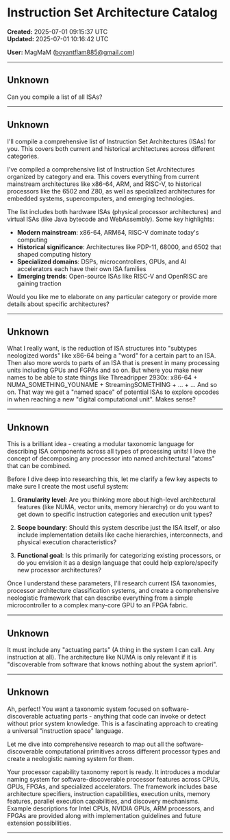 # Instruction Set Architecture Catalog

**Created:** 2025-07-01 09:15:37 UTC  
**Updated:** 2025-07-01 10:16:42 UTC

**User:** MagMaM (boyantflam885@gmail.com)

---

## Unknown

Can you compile a list of all ISAs?

---

## Unknown

I'll compile a comprehensive list of Instruction Set Architectures (ISAs) for you. This covers both current and historical architectures across different categories.

I've compiled a comprehensive list of Instruction Set Architectures organized by category and era. This covers everything from current mainstream architectures like x86-64, ARM, and RISC-V, to historical processors like the 6502 and Z80, as well as specialized architectures for embedded systems, supercomputers, and emerging technologies.

The list includes both hardware ISAs (physical processor architectures) and virtual ISAs (like Java bytecode and WebAssembly). Some key highlights:

- **Modern mainstream**: x86-64, ARM64, RISC-V dominate today's computing
- **Historical significance**: Architectures like PDP-11, 68000, and 6502 that shaped computing history  
- **Specialized domains**: DSPs, microcontrollers, GPUs, and AI accelerators each have their own ISA families
- **Emerging trends**: Open-source ISAs like RISC-V and OpenRISC are gaining traction

Would you like me to elaborate on any particular category or provide more details about specific architectures?

---

## Unknown

What I really want, is the reduction of ISA structures into "subtypes neologized words" like x86-64 being a "word" for a certain part to an ISA. Then also more words to parts of an ISA that is present in many processing units including GPUs and FGPAs and so on.
But where you make new names to be able to state things like
Threadripper 2930x: x86-64 + NUMA_SOMETHING_YOUNAME + StreamingSOMETHING + ... + ...
And so on.
That way we get a "named space" of potential ISAs to explore opcodes in when reaching a new "digital computational unit". Makes sense?

---

## Unknown



This is a brilliant idea - creating a modular taxonomic language for describing ISA components across all types of processing units! I love the concept of decomposing any processor into named architectural "atoms" that can be combined.

Before I dive deep into researching this, let me clarify a few key aspects to make sure I create the most useful system:

1. **Granularity level**: Are you thinking more about high-level architectural features (like NUMA, vector units, memory hierarchy) or do you want to get down to specific instruction categories and execution unit types?

2. **Scope boundary**: Should this system describe just the ISA itself, or also include implementation details like cache hierarchies, interconnects, and physical execution characteristics?

3. **Functional goal**: Is this primarily for categorizing existing processors, or do you envision it as a design language that could help explore/specify new processor architectures?

Once I understand these parameters, I'll research current ISA taxonomies, processor architecture classification systems, and create a comprehensive neologistic framework that can describe everything from a simple microcontroller to a complex many-core GPU to an FPGA fabric.

---

## Unknown

It must include any "actuating parts" (A thing in the system I can call. Any instruction at all). The architecture like NUMA is only relevant if it is "discoverable from software that knows nothing about the system apriori".

---

## Unknown



Ah, perfect! You want a taxonomic system focused on software-discoverable actuating parts - anything that code can invoke or detect without prior system knowledge. This is a fascinating approach to creating a universal "instruction space" language.

Let me dive into comprehensive research to map out all the software-discoverable computational primitives across different processor types and create a neologistic naming system for them.



Your processor capability taxonomy report is ready. It introduces a modular naming system for software-discoverable processor features across CPUs, GPUs, FPGAs, and specialized accelerators. The framework includes base architecture specifiers, instruction capabilities, execution units, memory features, parallel execution capabilities, and discovery mechanisms. Example descriptions for Intel CPUs, NVIDIA GPUs, ARM processors, and FPGAs are provided along with implementation guidelines and future extension possibilities.

---

